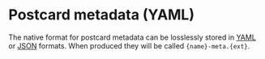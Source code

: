 # Postcard metadata (YAML)

The native format for postcard metadata can be losslessly stored in [YAML](https://en.wikipedia.org/wiki/YAML) or [JSON](https://en.wikipedia.org/wiki/JSON) formats. When produced they will be called `{name}-meta.{ext}`.
